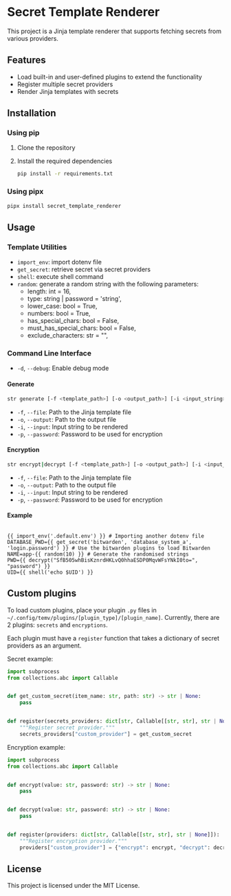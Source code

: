 # Secret Template Renderer

This project is a Jinja template renderer that supports fetching secrets from various providers.

## Features

- Load built-in and user-defined plugins to extend the functionality
- Register multiple secret providers
- Render Jinja templates with secrets

## Installation

### Using pip

1. Clone the repository
2. Install the required dependencies

   ```bash
   pip install -r requirements.txt
   ```

### Using pipx

```bash
pipx install secret_template_renderer

```

## Usage

### Template Utilities

- `import_env`: import dotenv file
- `get_secret`:  retrieve secret via secret providers
- `shell`: execute shell command
- `random`: generate a random string with the following parameters:
  - length: int = 16,
  - type: string | password = 'string',
  - lower_case: bool = True,
  - numbers: bool = True,
  - has_special_chars: bool = False,
  - must_has_special_chars: bool = False,
  - exclude_characters: str = "",

### Command Line Interface

- `-d`, `--debug`: Enable debug mode

#### Generate

```bash
str generate [-f <template_path>] [-o <output_path>] [-i <input_string>] [-p <password>]
```

- `-f`, `--file`: Path to the Jinja template file
- `-o`, `--output`:   Path to the output file
- `-i`, `--input`:   Input string to be rendered
- `-p`, `--password`:   Password to be used for encryption

#### Encryption

```bash
str encrypt|decrypt [-f <template_path>] [-o <output_path>] [-i <input_string>] [-p <password>]
```

- `-f`, `--file`: Path to the Jinja template file
- `-o`, `--output`:   Path to the output file
- `-i`, `--input`:   Input string to be rendered
- `-p`, `--password`:   Password to be used for encryption

#### Example

```dotenv

{{ import_env('.default.env') }} # Importing another dotenv file
DATABASE_PWD={{ get_secret('bitwarden', 'database_system_a', 'login.password') }} # Use the bitwarden plugins to load Bitwarden
NAME=app-{{ random(10) }} # Generate the randomised strings
PWD={{ decrypt("SfB505whBisKznrdHKLvQ0hhaESDP0MqvWFsYNkI0to=", "password") }}
UID={{ shell('echo $UID') }}

```

## Custom plugins

To load custom plugins, place your plugin `.py` files in `~/.config/temv/plugins/[plugin_type]/[plugin_name]`. Currently, there are 2 plugins: `secrets` and `encryptions`.

Each plugin must have a `register` function that takes a dictionary of secret providers as an argument.

Secret example:

```python
import subprocess
from collections.abc import Callable


def get_custom_secret(item_name: str, path: str) -> str | None:
    pass


def register(secrets_providers: dict[str, Callable[[str, str], str | None]]):
    """Register secret provider."""
    secrets_providers["custom_provider"] = get_custom_secret
```

Encryption example:

```python
import subprocess
from collections.abc import Callable


def encrypt(value: str, password: str) -> str | None:
    pass


def decrypt(value: str, password: str) -> str | None:
    pass


def register(providers: dict[str, Callable[[str, str], str | None]]):
    """Register encryption provider."""
    providers["custom_provider"] = {"encrypt": encrypt, "decrypt": decrypt}
```

## License

This project is licensed under the MIT License.
